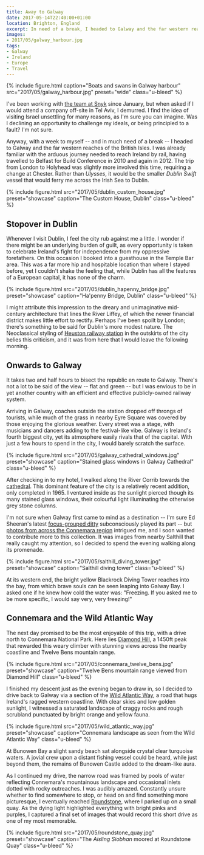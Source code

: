 ```yaml
---
title: Away to Galway
date: 2017-05-14T22:40:00+01:00
location: Brighton, England
excerpt: In need of a break, I headed to Galway and the far western reaches of the British Isles.
images:
- 2017/05/galway_harbour.jpg
tags:
- Galway
- Ireland
- Europe
- Travel
---
```

{% include figure.html
  caption="Boats and swans in Galway harbour"
  src="2017/05/galway_harbour.jpg"
  preset="wide"
  class="u-bleed"
%}

I've been working with [the team at Snyk][1] since January, but when asked if I would attend a company off-site in Tel Aviv, I demurred. I find the idea of visiting Israel unsettling for many reasons, as I'm sure you can imagine. Was I declining an opportunity to challenge my ideals, or being principled to a fault? I'm not sure.

Anyway, with a week to myself -- and in much need of a break -- I headed to Galway and the far western reaches of the British Isles. I was already familiar with the arduous journey needed to reach Ireland by rail, having travelled to Belfast for Build Conference in 2010 and again in 2012. The trip from London to Holyhead was slightly more involved this time, requiring a change at Chester. Rather than _Ulysses_, it would be the smaller _Dublin Swift_ vessel that would ferry me across the Irish Sea to Dublin.

{% include figure.html
  src="2017/05/dublin_custom_house.jpg"
  preset="showcase"
  caption="The Custom House, Dublin"
  class="u-bleed"
%}

## Stopover in Dublin

Whenever I visit Dublin, I feel the city rub against me a little. I wonder if there might be an underlying burden of guilt, as every opportunity is taken to celebrate Ireland's fight for independence from my oppressive forefathers. On this occasion I booked into a guesthouse in the Temple Bar area. This was a far more hip and hospitable location than where I stayed before, yet I couldn't shake the feeling that, while Dublin has all the features of a European capital, it has none of the charm.

{% include figure.html
  src="2017/05/dublin_hapenny_bridge.jpg"
  preset="showcase"
  caption="Ha'penny Bridge, Dublin"
  class="u-bleed"
%}

I might attribute this impression to the dreary and unimaginative mid-century architecture that lines the River Liffey, of which the newer financial district makes little effort to rectify. Perhaps I've been spoilt by London; there's something to be said for Dublin's more modest nature. The Neoclassical styling of [Heuston railway station][2] in the outskirts of the city belies this criticism, and it was from here that I would leave the following morning.

## Onwards to Galway

It takes two and half hours to bisect the republic en route to Galway. There's not a lot to be said of the view -- flat and green -- but I was envious to be in yet another country with an efficient and effective publicly-owned railway system.

Arriving in Galway, coaches outside the station dropped off throngs of tourists, while much of the grass in nearby Eyre Square was covered by those enjoying the glorious weather. Every street was a stage, with musicians and dancers adding to the festival-like vibe. Galway is Ireland's fourth biggest city, yet its atmosphere easily rivals that of the capital. With just a few hours to spend in the city, I would barely scratch the surface.

{% include figure.html
  src="2017/05/galway_cathedral_windows.jpg"
  preset="showcase"
  caption="Stained glass windows in Galway Cathedral"
  class="u-bleed"
%}

After checking in to my hotel, I walked along the River Corrib towards the [cathedral][5]. This dominant feature of the city is a relatively recent addition, only completed in 1965. I ventured inside as the sunlight pierced though its many stained glass windows, their colourful light illuminating the otherwise grey stone columns.

I'm not sure when Galway first came to mind as a destination -- I'm sure Ed Sheeran's latest [focus-grouped ditty][3] subconsciously played its part -- but [photos from across the Connemara region][4] intrigued me, and I soon wanted to contribute more to this collection. It was images from nearby Salthill that really caught my attention, so I decided to spend the evening walking along its promenade.

{% include figure.html
  src="2017/05/salthill_diving_tower.jpg"
  preset="showcase"
  caption="Salthill diving tower"
  class="u-bleed"
%}

At its western end, the bright yellow Blackrock Diving Tower reaches into the bay, from which brave souls can be seen leaping into Galway Bay. I asked one if he knew how cold the water was: "Freezing. If you asked me to be more specific, I would say very, very freezing!"

## Connemara and the Wild Atlantic Way

The next day promised to be the most enjoyable of this trip, with a drive north to Connemara National Park. Here lies [Diamond Hill][6], a 1450ft peak that rewarded this weary climber with stunning views across the nearby coastline and Twelve Bens mountain range.

{% include figure.html
  src="2017/05/connemara_twelve_bens.jpg"
  preset="showcase"
  caption="Twelve Bens mountain range viewed from Diamond Hill"
  class="u-bleed"
%}

I finished my descent just as the evening began to draw in, so I decided to drive back to Galway via a section of the [Wild Atlantic Way][7], a road that hugs Ireland's ragged western coastline. With clear skies and low golden sunlight, I witnessed a saturated landscape of craggy rocks and rough scrubland punctuated by bright orange and yellow fauna.

{% include figure.html
  src="2017/05/wild_atlantic_way.jpg"
  preset="showcase"
  caption="Connemara landscape as seen from the Wild Atlantic Way"
  class="u-bleed"
%}

At Bunowen Bay a slight sandy beach sat alongside crystal clear turquoise waters. A jovial crew upon a distant fishing vessel could be heard, while just beyond them, the remains of Bunowen Castle added to the dream-like aura.

As I continued my drive, the narrow road was framed by pools of water reflecting Connemara's mountainous landscape and occasional inlets dotted with rocky outreaches. I was audibly amazed. Constantly unsure whether to find somewhere to stop, or head on and find something more picturesque, I eventually reached [Roundstone][8], where I parked up on a small quay. As the dying light highlighted everything with bright pinks and purples, I captured a final set of images that would record this short drive as one of my most memorable.

{% include figure.html
  src="2017/05/roundstone_quay.jpg"
  preset="showcase"
  caption="The _Aisling Siobhan_ moored at Roundstone Quay"
  class="u-bleed"
%}

[1]: https://snyk.io/about
[2]: https://heustonstation.com
[3]: http://www.newstatesman.com/culture/music-theatre/2017/03/ed-sheeran-lyrics-divide-review
[4]: https://www.flickr.com/search/?text=connemara
[5]: https://en.wikipedia.org/wiki/Cathedral_of_Our_Lady_Assumed_into_Heaven_and_St_Nicholas%2C_Galway
[6]: https://en.wikipedia.org/wiki/Diamond_Hill_(Ireland)
[7]: http://www.wildatlanticway.com/
[8]: https://en.wikipedia.org/wiki/Roundstone,_County_Galway
